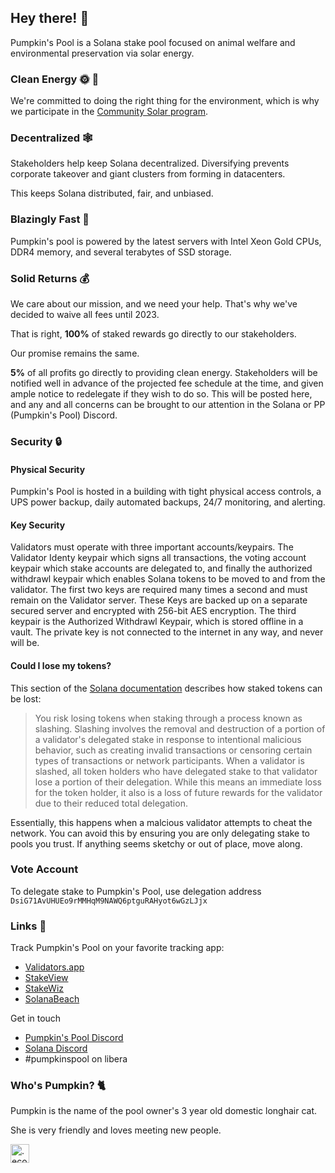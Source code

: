 ## Hey there! 👋

Pumpkin's Pool is a Solana stake pool focused on animal welfare and environmental preservation via solar energy.

### Clean Energy 🌞 🌲
We're committed to doing the right thing for the environment, which is why we participate in the [Community Solar program](https://pubdisplay.alsoenergy.com/kiosk/18014398509527082?dashkey=2a5669734965576e4a43513d3d&tag=4246267).

### Decentralized 🕸️
Stakeholders help keep Solana decentralized. Diversifying prevents corporate takeover and giant clusters from forming in datacenters.

This keeps Solana distributed, fair, and unbiased.

### Blazingly Fast 🧨
Pumpkin's pool is powered by the latest servers with Intel Xeon Gold CPUs, DDR4 memory, and several terabytes of SSD storage.

### Solid Returns 💰
We care about our mission, and we need your help. That's why we've decided to waive all fees until 2023.

That is right, **100%** of staked rewards go directly to our stakeholders.

Our promise remains the same. 

**5%** of all profits go directly to providing clean energy. Stakeholders will be notified well in advance of the projected fee schedule at the time, and given ample notice to redelegate if they wish to do so. This will be posted here, and any and all concerns can be brought to our attention in the Solana or PP (Pumpkin's Pool) Discord. 

### Security 🔒
#### Physical Security
Pumpkin's Pool is hosted in a building with tight physical access controls, a UPS power backup, daily automated backups, 24/7 monitoring, and alerting.

#### Key Security
Validators must operate with three important accounts/keypairs. The Validator Identy keypair which signs all transactions, the voting account keypair which stake accounts are delegated to, and finally the authorized withdrawl keypair which enables Solana tokens to be moved to and from the validator. The first two keys are required many times a second and must remain on the Validator server. These Keys are backed up on a separate secured server and encrypted with 256-bit AES encryption. The third keypair is the Authorized Withdrawl Keypair, which is stored offline in a vault. The private key is not connected to the internet in any way, and never will be.

#### Could I lose my tokens?
This section of the [Solana documentation](https://docs.solana.com/staking#:~:text=When%20a%20validator%20is%20slashed,to%20their%20reduced%20total%20delegation.) describes how staked tokens can be lost:
> You risk losing tokens when staking through a process known as slashing. Slashing involves the removal and destruction of a portion of a validator's delegated stake in response to intentional malicious behavior, such as creating invalid transactions or censoring certain types of transactions or network participants.
> When a validator is slashed, all token holders who have delegated stake to that validator lose a portion of their delegation. While this means an immediate loss for the token holder, it also is a loss of future rewards for the validator due to their reduced total delegation.

Essentially, this happens when a malcious validator attempts to cheat the network. You can avoid this by ensuring you are only delegating stake to pools you trust. If anything seems sketchy or out of place, move along.

### Vote Account
To delegate stake to Pumpkin's Pool, use delegation address `DsiG71AvUHUEo9rMMHqM9NAWQ6ptguRAHyot6wGzLJjx`

### Links 🔗
Track Pumpkin's Pool on your favorite tracking app:
- [Validators.app](https://www.validators.app/validators/4cheZ7QmWigAXpbZog7SMeXBXLHgKG2U8aGGJ8ba772y?locale=en&network=mainnet&order=&refresh=)
- [StakeView](https://stakeview.app/)
- [StakeWiz](https://stakewiz.com/)
- [SolanaBeach](https://solanabeach.io/validator/DsiG71AvUHUEo9rMMHqM9NAWQ6ptguRAHyot6wGzLJjx)

Get in touch
- [Pumpkin's Pool Discord](https://discord.gg/Eqjd36SDGc)
- [Solana Discord](https://discord.gg/solana)
- #pumpkinspool on libera

### Who's Pumpkin? 🐈
Pumpkin is the name of the pool owner's 3 year old domestic longhair cat.

She is very friendly and loves meeting new people.

<a href="https://profiles.eco/pumpkinspool?ref=tm" rel="noopener">
	<img height="30px" class="eco-trustmark" alt=".eco profile for pumpkinspool.eco" src="https://trust.profiles.eco/pumpkinspool/eco-button.svg?color=%239F1744" style="max-width:4rem">
</a>
